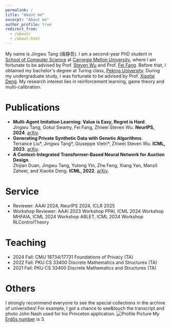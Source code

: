 ```yaml
---
permalink: /
title: "About me"
excerpt: "About me"
author_profile: true
redirect_from: 
  - /about/
  - /about.html
---
```


My name is Jingwu Tang (唐静吾). I am a second-year PhD student in [School of Computer Science](https://www.cs.cmu.edu/) at [Carnegie Mellon University](https://www.cmu.edu/), where I am fortunate to be advised by Prof. [Steven Wu](https://zstevenwu.com/) and Prof. [Fei Fang](https://feifang.info/). Before that, I obtained my bachelor's degree at Turing class, [Peking University](https://www.pku.edu.cn/). During my undergraduate study, I was fortunate to be advised by Prof. [Xiaotie Deng](https://cfcs.pku.edu.cn/english/people/faculty/xiaotiedeng/index.htm). My research interest lies in reinforcement learning, game theory and multi-calibration.

# Publications
+ **Multi-Agent Imitation Learning: Value is Easy, Regret is Hard**. <br>Jingwu Tang, Gokul Swamy, Fei Fang, Zhiwei Steven Wu. **NeurIPS, 2024**. [arXiv](https://arxiv.org/abs/2406.04219).
+ **Generating Private Synthetic Data with Genetic Algorithms**. <br>Terrance Liu\*, Jingwu Tang\*, Giuseppe Vietri\*, Zhiwei Steven Wu. **ICML, 2023**. [arXiv](https://arxiv.org/abs/2306.03257).
+ **A Context-Integrated Transformer-Based Neural Network for Auction Design**. <br>Zhijian Duan, Jingwu Tang, Yutong Yin, Zhe Feng, Xiang Yan, Manzil Zaheer, and Xiaotie Deng. **ICML, 2022**. [arXiv](https://arxiv.org/abs/2201.12489).


# Service
+ Reviewer: AAAI 2024, NeurIPS 2024, ICLR 2025
+ Workshop Reviewer: AAAI 2023 Workshop PPAI, ICML 2024 Workshop MHFAIA, ICML 2024 Workshop ARLET, ICML 2024 Workshop RLControlTheory

# Teaching
+ 2024 Fall: CMU 18734/17731 Foundations of Privacy (TA)
+ 2022 Fall: PKU CS 33400 Discrete Mathematics and Structures (TA)
+ 2021 Fall: PKU CS 33400 Discrete Mathematics and Structures (TA)

# Others
I strongly recommend everyone to see the special collections in the archive of universities! For example, I got a chance to see&touch the transcript and photo John Nash used for his Princeton application.
![Profile Picture](images/Nash_front.jpeg "This is my profile picture")
My [Erdős number](https://en.wikipedia.org/wiki/Erd%C5%91s_number) is 3.

